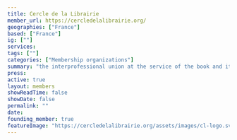 ```yaml
---
title: Cercle de la Librairie
member_url: https://cercledelalibrairie.org/
geographies: ["France"]
based: ["France"]
ig: [""] 
services: 
tags: [""]
categories: ["Membership organizations"]
summary: "the interprofessional union at the service of the book and its actors. EDRLab founding member."
press:
active: true
layout: members
showReadTime: false
showDate: false
permalink: ""
date: 
founding_member: true
featureImage: "https://cercledelalibrairie.org/assets/images/cl-logo.svg"
---
```

